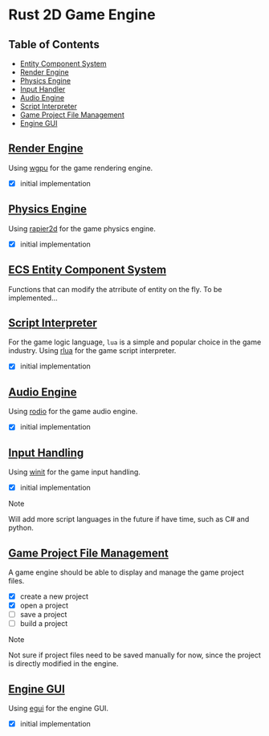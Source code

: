 # Rust 2D Game Engine

## Table of Contents

- [Entity Component System](#ecs-entity-component-system)
- [Render Engine](#render-engine)
- [Physics Engine](#physics-engine)
- [Input Handler](#input-handling)
- [Audio Engine](#audio-engine)
- [Script Interpreter](#script_interpreter)
- [Game Project File Management](#file_system)
- [Engine GUI](#gui)

## [Render Engine](/src/render_engine.rs)
Using [wgpu](https://github.com/gfx-rs/wgpu) for the game rendering engine.
- [x] initial implementation

## [Physics Engine](/src/physics_engine.rs)
Using [rapier2d](https://github.com/dimforge/rapier) for the game physics engine.
- [x] initial implementation

## [ECS Entity Component System](/src/ecs.rs)
Functions that can modify the atrribute of entity on the fly. 
To be implemented...

## [Script Interpreter](/src/script_interpreter.rs)
For the game logic language, ```lua``` is a simple and popular choice in the game industry.
Using [rlua](https://github.com/Kampfkarren/rlua) for the game script interpreter.
- [x] initial implementation

## [Audio Engine](/src/audio_engine.rs)
Using [rodio](https://github.com/RustAudio/rodio) for the game audio engine.
- [x] initial implementation

## [Input Handling](/src/input_handler.rs)
Using [winit](https://github.com/rust-windowing/winit) for the game input handling.
- [x] initial implementation

> [!NOTE]
> Will add more script languages in the future if have time, such as C# and python.

## [Game Project File Management](/src/project_manager.rs)
A game engine should be able to display and manage the game project files.

- [x] create a new project
- [x] open a project
- [ ] save a project
- [ ] build a project

> [!NOTE]
> Not sure if project files need to be saved manually for now, since the project is directly modified in the engine.

## [Engine GUI](/src/engine_gui.rs)
Using [egui](https://github.com/emilk/egui) for the engine GUI.
- [x] initial implementation
